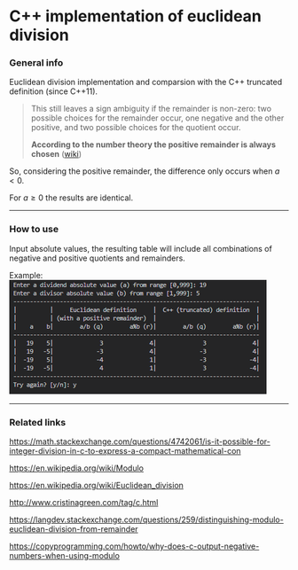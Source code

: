 
# C++ implementation of euclidean division 

### General info

Euclidean division implementation and comparsion with the C++ truncated definition (since C++11).

> This still leaves a sign ambiguity if the remainder is non-zero: two possible choices for the remainder occur, one negative and the other positive, and two possible choices for the quotient occur.
>
> **According to the number theory the positive remainder is always chosen** ([wiki](https://en.wikipedia.org/wiki/Modulo#math_1))

So, considering the positive remainder, the difference only occurs when $a < 0$. 

For $a ≥ 0$ the results are identical.


---

### How to use

Input absolute values, the resulting table will include all combinations of negative and positive quotients and remainders.

Example: \
![Alt text](table_image.png)

---

### Related links

https://math.stackexchange.com/questions/4742061/is-it-possible-for-integer-division-in-c-to-express-a-compact-mathematical-con

https://en.wikipedia.org/wiki/Modulo

https://en.wikipedia.org/wiki/Euclidean_division

http://www.cristinagreen.com/tag/c.html

https://langdev.stackexchange.com/questions/259/distinguishing-modulo-euclidean-division-from-remainder

https://copyprogramming.com/howto/why-does-c-output-negative-numbers-when-using-modulo